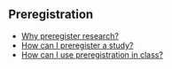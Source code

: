 ## Preregistration

* [Why preregister research?](preregistration/why.md)
* [How can I preregister a study?](preregistration/how.md)
* [How can I use preregistration in class?](preregistration/teaching.md)






